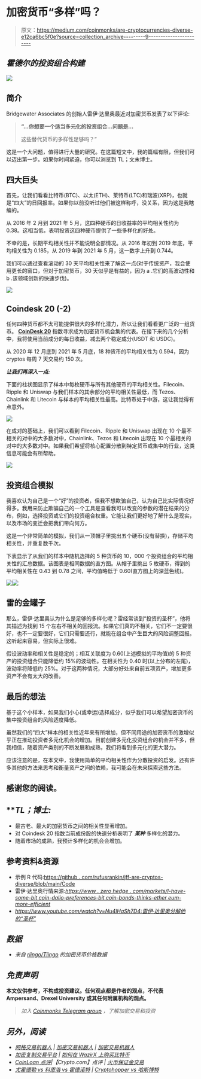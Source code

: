 # 加密货币“多样”吗？

> 原文：<https://medium.com/coinmonks/are-cryptocurrencies-diverse-e12ca6bc5f0e?source=collection_archive---------9----------------------->

## *霍德尔的投资组合构建*

![](img/68fbea305c108b5a20e539d5a91db149.png)

## **简介**

Bridgewater Associates 的创始人雷伊·达里奥最近对加密货币发表了以下评论:

> **“…你想要一个适当多元化的投资组合…问题是…**
> 
> 这些替代货币的多样性足够吗？”

这是一个大问题，值得进行大量的研究。在这篇短文中，我的篇幅有限，但我们可以迈出第一步。如果你时间紧迫，你可以浏览到 TL；文末博士。

## **四大巨头**

首先，让我们看看比特币(BTC)、以太(ETH)、莱特币(LTC)和瑞波(XRP)，也就是“四大”的日回报率。如果你以前没听过他们被这样称呼，没关系，因为这是我瞎编的。

从 2016 年 2 月到 2021 年 5 月，这四种硬币的日收益率的平均相关性约为 0.38。这相当低，表明投资这四种硬币提供了一些多样化的好处。

不幸的是，长期平均相关性并不能说明全部情况。从 2016 年初到 2019 年底，平均相关性为 0.185，从 2019 年到 2021 年 5 月，这一数字上升到 0.744。

我们可以通过查看滚动的 30 天平均相关性来了解这一点(对于传统资产，我会使用更长的窗口，但对于加密货币，30 天似乎是有益的，因为 a .它们的高波动性和 b .该领域创新的快速步伐)。

![](img/f5288e6000613f7ed55bd7358fed1a33.png)

## **Coindesk 20 (-2)**

任何四种货币都不太可能提供很大的多样化潜力，所以让我们看看更广泛的一组货币。 [**CoinDesk 20**](https://www.coindesk.com/coindesk20) 指数寻求成为加密货币机会集的代表。在接下来的几个分析中，我将使用当前成分的每日收益，减去两个稳定成分(USDT 和 USDC)。

从 2020 年 12 月底到 2021 年 5 月底，18 种货币的平均相关性为 0.594，因为 cryptos 每周 7 天交易约 150 次。

***让我们再深入一点:***

下面的柱状图显示了样本中每枚硬币与所有其他硬币的平均相关性。Filecoin、Ripple 和 Uniswap 与我们样本的其余部分的平均相关性最低，而 Tezos、Chainlink 和 Litecoin 与样本的平均相关性最高。比特币处于中游，这让我觉得有点意外。

![](img/bbde144c763332a66bcac7c3ca8bf10b.png)

在成对的基础上，我们可以看到 Filecoin、Ripple 和 Uniswap 出现在 10 个最不相关的对中的大多数对中，Chainlink、Tezos 和 Litecoin 出现在 10 个最相关的对中的大多数对中。如果我们希望将核心配置分散到特定货币或集中的行业，这类信息可能会有所帮助。

![](img/738bdb38d8d0358397b3daf4eaf036a7.png)

## **投资组合模拟**

我喜欢认为自己是一个“好”的投资者，但我不想欺骗自己，认为自己比实际情况好得多。我用来防止欺骗自己的一个工具是查看我可以改变的参数的潜在结果的分布，例如，选择投资或它们的投资组合权重。它能让我们更好地了解什么是现实，以及市场的变迁会把我们带向何方。

这是一个非常简单的模拟，我们从一顶帽子里挑出五个硬币(没有替换)，存储平均相关性，并重复数千次。

下表显示了从我们的样本中随机选择的 5 种货币的 10，000 个投资组合的平均相关性的汇总数据。该图表是相同数据的直方图。从帽子里挑出 5 枚硬币，得到的平均相关性在 0.43 到 0.78 之间，平均值略低于 0.60(直方图上的深蓝色线)。

![](img/842cccbc1e17444a0a6ac8c45ebb4e54.png)![](img/68fbea305c108b5a20e539d5a91db149.png)

## **雷的金罐子**

那么，雷伊·达里奥认为什么是足够的多样化呢？雷经常谈到“投资的圣杯”，他将其描述为找到 15 个左右不相关的回报流。如果它们真的不相关，它们不一定要很好，也不一定要很好，它们只需要还行，就能在组合中产生巨大的风险调整回报。这听起来容易，但实际上很难。

假设波动率和相关性是稳定的；相互关联度为 0.60(上述模拟的平均值)的 5 种资产的投资组合只能降低约 15%的波动性。在相关性为 0.40 时(以上分布的左尾)，波动率将降低约 25%。对于这两种情况，大部分好处来自前五项资产，增加更多资产不会有太大的改善。

## **最后的想法**

基于这个小样本，如果我们小心(或幸运)选择成分，似乎我们可以希望加密货币的集中投资组合的风险适度降低。

虽然我们的“四大”样本的相关性近年来有所增加，但不同用途的加密货币的激增似乎正在推动投资者多元化机会的增加。目前创建多元化投资组合的机会并不多，但我相信，随着资产类别的不断发展和成熟，我们将看到多元化的更大潜力。

应该注意的是，在本文中，我使用简单的平均相关性作为分散投资的启发。还有许多其他的方法来思考和衡量资产之间的依赖，我可能会在未来探索这些方法。

## 感谢您的阅读。

## ***TL；*博士:**

*   最古老、最大的加密货币之间的相关性显著增加。
*   对 Coindesk 20 指数当前成份股的快速分析表明了 ***某种*** 多样化的潜力。
*   随着市场的成熟，我预计多样化的机会会增加。

## **参考资料&资源**

*   示例 R 代码:[https://github . com/rufusrankin/jff-are-cryptos-diverse/blob/main/Code](https://github.com/rufusrankin/jff-are-cryptos-diverse/blob/main/code)
*   雷伊·达里奥行情来源:*[*https://www . zero hedge . com/markets/I-have-some-bit coin-dalio-preferences-bit coin-bonds-thinks-ether eum-more-efficient*](https://www.zerohedge.com/markets/i-have-some-bitcoin-dalio-prefers-bitcoin-bonds-thinks-ethereum-more-efficient)*
*   *https://www.youtube.com/watch?v=Nu4lHaSh7D4:雷伊·达里奥分解他的“圣杯”*

## ***数据***

*   *来自 [riingo/Tiingo](https://cran.r-project.org/web/packages/riingo/index.html) 的加密货币价格数据*

## ***免责声明***

****本文仅供参考，不构成投资建议。任何观点都是作者的观点，不代表 Ampersand、Drexel University 或其任何附属机构的观点。****

> *加入 [Coinmonks Telegram group](https://t.me/joinchat/uiLERCQL1fQ5ZjA1) ，了解加密交易和投资*

## *另外，阅读*

*   *[网格交易机器人](https://blog.coincodecap.com/grid-trading) | [加密交易机器人](/coinmonks/cryptohopper-review-a388ff5bae88) | [加密交易机器人](https://blog.coincodecap.com/best-crypto-trading-bots)*
*   *[加密复制交易平台](/coinmonks/top-10-crypto-copy-trading-platforms-for-beginners-d0c37c7d698c) | [如何在 WazirX 上购买比特币](/coinmonks/buy-bitcoin-on-wazirx-2d12b7989af1)*
*   *[CoinLoan 点评](/coinmonks/coinloan-review-18128b9badc4)|【Crypto.com】点评 | [火币保证金交易](/coinmonks/huobi-margin-trading-b3b06cdc1519)*
*   *[尤霍德勒 vs 科恩洛 vs 霍德诺特](/coinmonks/youhodler-vs-coinloan-vs-hodlnaut-b1050acde55a) | [Cryptohopper vs 哈斯博特](https://blog.coincodecap.com/cryptohopper-vs-haasbot)*
